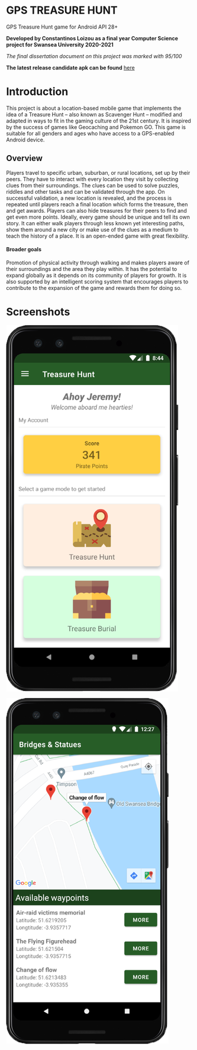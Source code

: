 # GPS TREASURE HUNT
GPS Treasure Hunt game for Android API 28+

**Developed by Constantinos Loizou as a final year Computer Science project for Swansea University 2020-2021**

*The final dissertation document on this project was marked with 95/100*

**The latest release candidate apk can be found** [here]([RC3][DEBUG]_treasure_hunt.apk)
<H1>Introduction</H1>
This project is about a location-based mobile game that implements the idea of a Treasure Hunt – also known as Scavenger Hunt – modified and adapted in ways to fit in the gaming culture of the 21st century. It is inspired by the success of games like Geocaching and Pokemon GO. This game is suitable for all genders and ages who have access to a GPS-enabled Android device.

<H2>Overview</H2>
Players travel to specific urban, suburban, or rural locations, set up by their peers. They have to interact with every location they visit by collecting clues from their surroundings. The clues can be used to solve puzzles, riddles and other tasks and can be validated through the app. On successful validation, a new location is revealed, and the process is repeated until players reach a final location which forms the treasure, then and get awards. Players can also hide treasures for their peers to find and get even more points. Ideally, every game should be unique and tell its own story. It can either walk players through less known yet interesting paths, show them around a new city or make use of the clues as a medium to teach the history of a place. It is an open-ended game with great flexibility.

<H4>Broader goals</H4>

Promotion of physical activity through walking and makes players aware of their surroundings and the area they play within. It has the potential to expand globally as it depends on its community of players for growth. It is also supported by an intelligent scoring system that encourages players to contribute to the expansion of the game and rewards them for doing so.

# Screenshots

![alt text](https://github.com/tefkros777/treasure-hunt/blob/master/Screenshots/dashboard.png?raw=true)

![alt text](https://github.com/tefkros777/treasure-hunt/blob/master/Screenshots/waypoint_list.png)
